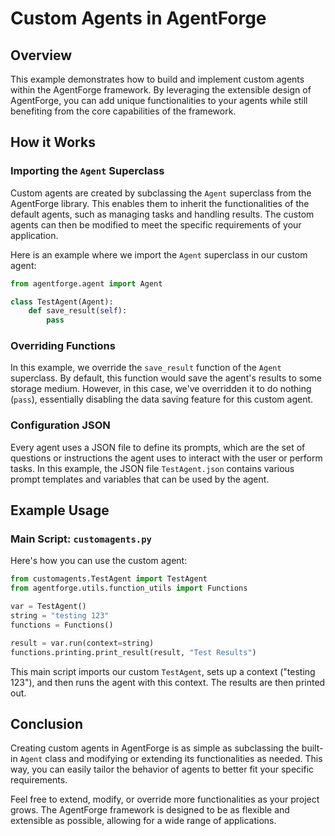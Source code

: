 # Custom Agents in AgentForge

## Overview
This example demonstrates how to build and implement custom agents within the AgentForge framework. By leveraging the extensible design of AgentForge, you can add unique functionalities to your agents while still benefiting from the core capabilities of the framework. 

## How it Works

### Importing the `Agent` Superclass
Custom agents are created by subclassing the `Agent` superclass from the AgentForge library. This enables them to inherit the functionalities of the default agents, such as managing tasks and handling results. The custom agents can then be modified to meet the specific requirements of your application.

Here is an example where we import the `Agent` superclass in our custom agent:

```python
from agentforge.agent import Agent

class TestAgent(Agent):
    def save_result(self):
        pass
```

### Overriding Functions
In this example, we override the `save_result` function of the `Agent` superclass. By default, this function would save the agent's results to some storage medium. However, in this case, we've overridden it to do nothing (`pass`), essentially disabling the data saving feature for this custom agent.

### Configuration JSON
Every agent uses a JSON file to define its prompts, which are the set of questions or instructions the agent uses to interact with the user or perform tasks. In this example, the JSON file `TestAgent.json` contains various prompt templates and variables that can be used by the agent.

## Example Usage

### Main Script: `customagents.py`
Here's how you can use the custom agent:

```python
from customagents.TestAgent import TestAgent
from agentforge.utils.function_utils import Functions

var = TestAgent()
string = "testing 123"
functions = Functions()

result = var.run(context=string)
functions.printing.print_result(result, "Test Results")
```

This main script imports our custom `TestAgent`, sets up a context ("testing 123"), and then runs the agent with this context. The results are then printed out.

## Conclusion
Creating custom agents in AgentForge is as simple as subclassing the built-in `Agent` class and modifying or extending its functionalities as needed. This way, you can easily tailor the behavior of agents to better fit your specific requirements.

Feel free to extend, modify, or override more functionalities as your project grows. The AgentForge framework is designed to be as flexible and extensible as possible, allowing for a wide range of applications.
